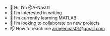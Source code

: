 - 👋 Hi, I’m @A-Nas01
- 👀 I’m interested in writing
- 🌱 I’m currently learning MATLAB
- 💞️ I’m looking to collaborate on new projects
- 📫 How to reach me armeennas01@gmail.com

<!---
A-Nas01/A-Nas01 is a ✨ special ✨ repository because its `README.md` (this file) appears on your GitHub profile.
You can click the Preview link to take a look at your changes.
--->

